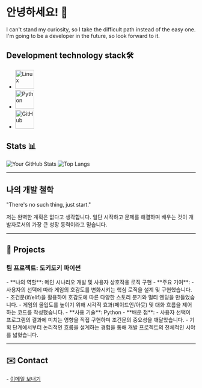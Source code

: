 <h1>안녕하세요! 👋</h1>
<p>
  I can't stand my curiosity, so I take the difficult path instead of the easy one.<br>
  I'm going to be a developer in the future, so look forward to it.
</p>

## Development technology stack🛠️
- <img src="https://cdn.jsdelivr.net/gh/devicons/devicon@latest/icons/linux/linux-original.svg" width="50" alt="Linux" />
- <img src="https://cdn.jsdelivr.net/gh/devicons/devicon@latest/icons/python/python-original-wordmark.svg" width="50" alt="Python" />
- <img src="https://cdn.jsdelivr.net/gh/devicons/devicon@latest/icons/github/github-original-wordmark.svg" width="50" alt="GitHub" />

## Stats 📊
![Your GitHub Stats](https://github-readme-stats.vercel.app/api?username=Lukascruise&show_icons=true&theme=nord)
![Top Langs](https://github-readme-stats.vercel.app/api/top-langs/?username=Lukascruise&layout=compact&theme=nord)

<hr>
<h2>나의 개발 철학</h2>
"There's no such thing, just start."

저는 완벽한 계획은 없다고 생각합니다. 일단 시작하고 문제를 해결하며 배우는 것이 개발자로서의 가장 큰 성장 동력이라고 믿습니다.

<hr>
<h2>🚀 Projects</h2>
<h3>팀 프로젝트: 도키도키 파이썬</h3>
- **나의 역할**: 메인 시나리오 개발 및 사용자 상호작용 로직 구현
- **주요 기여**: 
  - 사용자의 선택에 따라 게임의 호감도를 변화시키는 핵심 로직을 설계 및 구현했습니다.
  - 조건문(if/elif)을 활용하여 호감도에 따른 다양한 스토리 분기와 멀티 엔딩을 만들었습니다.
  - 게임의 몰입도를 높이기 위해 시각적 효과(페이드인/아웃) 및 대화 흐름을 제어하는 코드를 작성했습니다.
- **사용 기술**: Python
- **배운 점**:
  - 사용자 선택이 프로그램의 결과에 미치는 영향을 직접 구현하며 조건문의 중요성을 깨달았습니다.
  - 기획 단계에서부터 논리적인 흐름을 설계하는 경험을 통해 개발 프로젝트의 전체적인 시야를 넓혔습니다.
<hr>
<h2>✉️ Contact</h2>
- <a href="mailto:rmeo4692@gmail.com">이메일 보내기</a>
